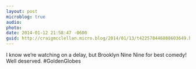 ```yaml
---
layout: post
microblog: true
audio: 
photo: 
date: 2014-01-12 21:58:47 -0600
guid: http://craigmcclellan.micro.blog/2014/01/13/t422578446888603649.html
---
```

I know we’re watching on a delay, but Brooklyn Nine Nine for best comedy! Well deserved. #GoldenGIobes

